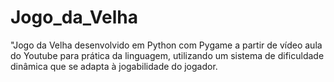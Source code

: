 # Jogo_da_Velha
"Jogo da Velha desenvolvido em Python com Pygame a partir de vídeo aula do Youtube para prática da linguagem, utilizando um sistema de dificuldade dinâmica que se adapta à jogabilidade do jogador. 
